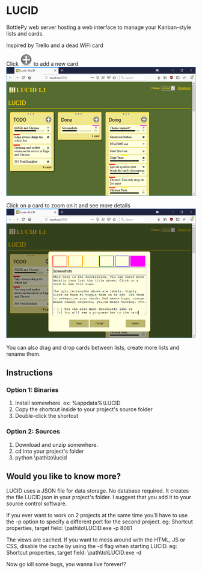 LUCID
=====

BottlePy web server hosting a web interface to manage your Kanban-style lists and cards.

Inspired by Trello and a dead WiFi card

Click ![Add icon](public/add.png) to add a new card
![Default view](screenshots/default_theme.png)

Click on a card to zoom on it and see more details
![Zoom on a card](screenshots/zoom.png)

You can also drag and drop cards between lists, create more lists and rename them.


Instructions
------------

### Option 1: Binaries
1. Install somewhere. ex: %appdata%\LUCID
1. Copy the shortcut inside to your project's source folder
1. Double-click the shortcut

### Option 2: Sources
1. Download and unzip somewhere.
1. cd into your project's folder
1. python \path\to\lucid


Would you like to know more?
----------------------------

LUCID uses a JSON file for data storage. No database required. It creates the file LUCID.json in your project's folder. I suggest that you add it to your source control software.

If you ever want to work on 2 projects at the same time you'll have to use the -p option to specify a different port for the second project. eg: Shortcut properties, target field: \path\to\LUCID.exe -p 8081

The views are cached. If you want to mess around with the HTML, JS or CSS, disable the cache by using the -d flag when starting LUCID. eg: Shortcut properties, target field: \path\to\LUCID.exe -d

Now go kill some bugs, you wanna live forever!?
